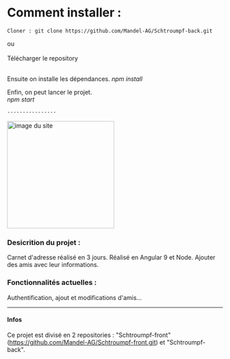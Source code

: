 <h1>Comment installer :</h1> 

	Cloner : git clone https://github.com/Mandel-AG/Schtroumpf-back.git
  
ou </br>
</br>
Télécharger le repository</strong>
	
</br>
Ensuite on installe les dépendances.
	<em>npm install </em>
  </br>
	
Enfin, on peut lancer le projet.</br>
	<em>npm start</em>
	

	
	----------------
	
	
<img src="https://agb-man-portfolio.netlify.app/static/media/appartoo.3d173490.png" alt="image du site" width="250"/>
	
	


<h3>Desicrition du projet :</h3>

Carnet d'adresse réalisé en 3 jours.
Réalisé en Angular 9 et Node.
Ajouter des amis avec leur informations.


<h3>Fonctionnalités actuelles :</h3>

Authentification, ajout et modifications d'amis...
 

-----------

<h4>Infos</h4>

Ce projet est divisé en 2 repositories : "Schtroumpf-front" (https://github.com/Mandel-AG/Schtroumpf-front.git) et "Schtroumpf-back".





